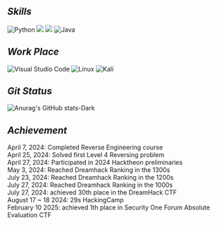 ## _Skills_


 ![Python](https://img.shields.io/badge/python-3670A0?style=for-the-badge&logo=python&logoColor=ffdd54)
 <img src="https://img.shields.io/badge/c-F2CB61?style=for-the-badge&logo=c&logoColor=white">
 <img src="https://img.shields.io/badge/assembly-8C8C8C?style=for-the-badge&logo=assemblyscript&logoColor=white">
 ![Java](https://img.shields.io/badge/java-%23ED8B00.svg?style=for-the-badge&logo=openjdk&logoColor=white)


## _Work Place_
 
 ![Visual Studio Code](https://img.shields.io/badge/Visual%20Studio%20Code-0078d7.svg?style=for-the-badge&logo=visual-studio-code&logoColor=white)
 ![Linux](https://img.shields.io/badge/Linux-FCC624?style=for-the-badge&logo=linux&logoColor=black)
 ![Kali](https://img.shields.io/badge/Kali-268BEE?style=for-the-badge&logo=kalilinux&logoColor=white)

## _Git Status_


 ![Anurag's GitHub stats-Dark](https://github-readme-stats.vercel.app/api?username=dltowls000&show_icons=true&theme=dark#gh-dark-mode-only)


## _Achievement_

April 7, 2024: Completed Reverse Engineering course  
April 25, 2024: Solved first Level 4 Reversing problem  
April 27, 2024: Participated in 2024 Hacktheon preliminaries  
May 3, 2024: Reached Dreamhack Ranking in the 1300s  
July 23, 2024: Reached Dreamhack Ranking in the 1200s  
July 27, 2024: Reached Dreamhack Ranking in the 1000s    
July 27, 2024: achieved 30th place in the DreamHack CTF  
August 17 ~ 18 2024: 29s HackingCamp  
February 10 2025: achieved 1th place in Security One Forum Absolute Evaluation CTF
